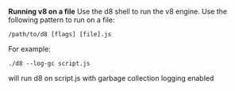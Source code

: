 **Running v8 on a file**
Use the d8 shell to run the v8 engine. Use the following pattern to run on a file:

    /path/to/d8 [flags] [file].js

For example:

    ./d8 --log-gc script.js

will run d8 on script.js with garbage collection logging enabled